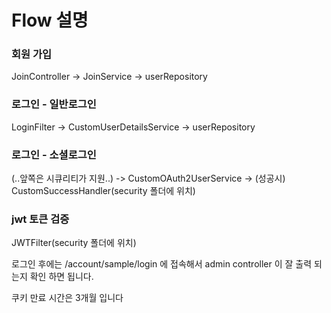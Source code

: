 # Flow 설명 
### 회원 가입
JoinController -> JoinService -> userRepository

### 로그인 - 일반로그인
LoginFilter -> CustomUserDetailsService -> userRepository

### 로그인 - 소셜로그인
(..앞쪽은 시큐리티가 지원..) -> CustomOAuth2UserService -> (성공시) CustomSuccessHandler(security 폴더에 위치)

### jwt 토큰 검증
JWTFilter(security 폴더에 위치)



로그인 후에는 /account/sample/login 에 접속해서 admin controller 이 잘 출력 되는지 확인 하면 됩니다.

쿠키 만료 시간은 3개월 입니다 
